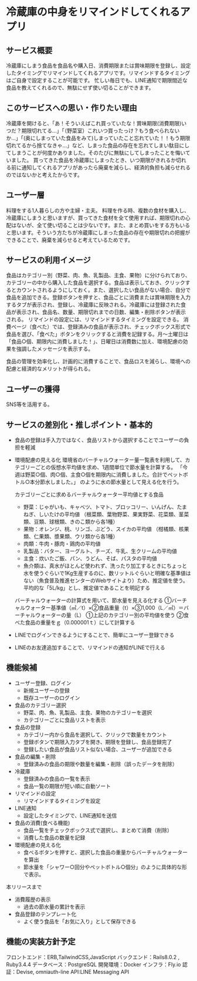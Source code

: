 # 冷蔵庫の中身をリマインドしてくれるアプリ

## サービス概要
冷蔵庫にしまう食品を食品名や購入日、消費期限または賞味期限を登録し、設定したタイミングでリマインドしてくれるアプリです。リマインドするタイミングはご自身で設定することが可能です。
忙しい毎日でも、LINE通知で期限間近な食品を教えてくれるので、無駄にせず使い切ることができます。


## このサービスへの思い・作りたい理由
冷蔵庫を開けると、「あ！そういえばこれ買っていたな！賞味期限(消費期限)いつだ？期限切れてる...」「（野菜室）これいつ買ったっけ？もう食べられないか...」「(奥にしまっていた食品をみて)しまっていたこと忘れていた！！もう期限切れてるから捨てなきゃ...」など、しまった食品の存在を忘れてしまい駄目にしてしまうことが何度かありました。そのたびに無駄にしてしまったことを悔いていました。
買ってきた食品を冷蔵庫にしまったとき、いつ期限がきれるか切れる前に通知してくれるアプリがあったら廃棄を減らし、経済的負担も減らせれるのではないかと考えたからです。

## ユーザー層
料理をする1人暮らしの方や主婦・主夫。
料理を作る時、複数の食材を購入し、冷蔵庫にしまうと思いますが、買ってきた食材を全て使用すれば、期限切れの心配はないが、全て使い切ることは少ないです。また、まとめ買いをする方もいると思います。そういう方たちが冷蔵庫にしまった食品の存在や期限切れの把握ができることで、廃棄を減らせると考えているためです。

## サービスの利用イメージ
食品はカテゴリー別（野菜、肉、魚、乳製品、主食、果物）に分けられており、カテゴリーの中から購入した食品を選択する。食品は表示しておき、クリックするとカウントされるようにしておく。また、選択したい食品がない場合、自分で食品を追加できる。登録ボタンを押すと、食品ごとに消費または賞味期限を入力するタブが表示され、登録し、冷蔵庫に反映される。冷蔵庫には登録された食品が表示され、食品名、数量、期限切れまでの日数、編集・削除ボタンが表示される。
リマインドの設定には、リマインドするタイミングを設定できる。
消費ページ（食べた）では、登録済みの食品が表示され、チェックボックス形式で食品を選び、「食べた」ボタンをクリックすると消費を記録する。月～土曜日は「食品○個、期限内に消費しました！」、日曜日は消費数に加え、環境配慮の効果を強調したメッセージを表示する。

食品の管理を効率化し、計画的に消費することで、食品ロスを減らし、環境への配慮と経済的なメリットが得られる。

## ユーザーの獲得
SNS等を活用する。

## サービスの差別化・推しポイント・基本的
- 食品の登録は手入力ではなく、食品リストから選択することでユーザーの負担を軽減
- 環境配慮の見える化
  環境省のバーチャルウォーター量一覧表を利用して、カテゴリーごとの仮想水平均値を求め、1週間単位で節水量を計算する。
  「今週は野菜○個、肉○個、主食○個を期限内に消費しました。合計でペットボトル○本分節水しました。」
  のように水の節水量として見える化を行う。
  
  カテゴリーごとに求めるバーチャルウォーター平均値とする食品
  - 野菜：じゃがいも、キャベツ、トマト、ブロッコリー、いんげん、たまねぎ、しいたけの平均値
  （根菜類、葉物野菜、果実野菜、花菜類、茎菜類、豆類、球根類、きのこ類から各1種）
  - 果物：オレンジ、桃、リンゴ、ぶどう、スイカの平均値
  （柑橘類、核果類、仁果類、漿果類、ウリ類から各1種）
  - 肉類：牛肉・豚肉・鶏肉の平均値
  - 乳製品：バター、ヨーグルト、チーズ、牛乳、生クリームの平均値
  - 主食：炊いたご飯、パン、うどん、そば、パスタの平均値
  - 魚介類は、真水がほとんど使われず、洗ったり加工するときにちょっと水を使うぐらいで1Kg生産するのに、数リットルぐらいと明確な基準値はない（魚食普及推進センターのWebサイトより）ため、推定値を使う。平均的な「5L/kg」とし、推定値であることを明記する

  バーチャルウォーターの計算式を用いて、節水量を見える化する
  ①バーチャルウォーター基準値（㎥／t）×②食品重量（t）×③1,000（L／㎥）＝バーチャルウォーターの量（L）
  ①上記のカテゴリー別の平均値を使う
  ②食べた食品の重量をｇ（0.000001ｔ）にして計算する
- LINEでログインできるようにすることで、簡単にユーザー登録できる
- LINEのお友達追加することで、リマインドの通知がLINEで行える


## 機能候補
- ユーザー登録、ログイン
  - 新規ユーザーの登録
  - 既存ユーザーのログイン
- 食品のカテゴリー選択
  - 野菜、肉、魚、乳製品、主食、果物のカテゴリーを選択
  - カテゴリーごとに食品リストを表示
- 食品の登録
  - カテゴリー内から食品を選択して、クリックで数量をカウント
  - 登録ボタンで期限入力タブを開き、期限を登録し、食品登録完了
  - 登録したい食品が食品リスト似ない場合、ユーザーが追加できる
- 食品の編集・削除
  - 登録済みの食品の期限や数量を編集・削除（誤ったデータを削除）
- 冷蔵庫
  - 登録済みの食品の一覧を表示
  - 食品一覧の期限が短い順に自動ソート
- リマインドの設定
  - リマインドするタイミングを設定
- LINE通知
  - 設定したタイミングで、LINE通知を送信
- 食品の消費(食べる機能)
  - 食品一覧をチェックボックス式で選択し、まとめて消費（削除）
  - 消費した食品の数量を記録
- 環境配慮の見える化
  - 食べるボタンを押すと、選択した食品の重量からバーチャルウォーターを算出
  - 節水量を「シャワー○回分やペットボトル○個分」のように具体的な形で表示。

本リリースまで
- 消費履歴の表示
  - 過去の節水量の累計を表示
- 食品登録のテンプレート化
  - よく使う食品を「お気に入り」として保存できる

## 機能の実装方針予定
フロントエンド：ERB,TailwindCSS,JavaScript
バックエンド：Rails8.0.2 , Ruby3.4.4
データベース：PostgreSQL
開発環境：Docker
インフラ：Fly.io
認証：Devise, omniauth-line
API:LINE Messaging API